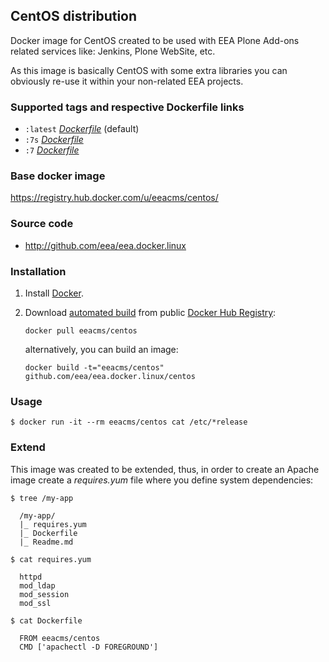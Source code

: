 ## CentOS distribution

Docker image for CentOS created to be used with EEA Plone Add-ons related
services like: Jenkins, Plone WebSite, etc.

As this image is basically CentOS with some extra libraries you
can obviously re-use it within your non-related EEA projects.


### Supported tags and respective Dockerfile links

  - `:latest` [*Dockerfile*](https://github.com/eea/eea.docker.linux/blob/master/centos/Dockerfile) (default)
  - `:7s` [*Dockerfile*](https://github.com/eea/eea.docker.linux/blob/slim/centos/Dockerfile)
  - `:7` [*Dockerfile*](https://github.com/eea/eea.docker.linux/blob/fat/centos/Dockerfile)


### Base docker image

 https://registry.hub.docker.com/u/eeacms/centos/

### Source code

  - http://github.com/eea/eea.docker.linux


### Installation

1. Install [Docker](https://www.docker.com/).

2. Download [automated build](https://registry.hub.docker.com/u/eeacms/linux/)
   from public [Docker Hub Registry](https://registry.hub.docker.com/):

   `docker pull eeacms/centos`

   alternatively, you can build an image:

   `docker build -t="eeacms/centos" github.com/eea/eea.docker.linux/centos`


### Usage

    $ docker run -it --rm eeacms/centos cat /etc/*release


### Extend

This image was created to be extended, thus, in order to create an Apache image
create a *requires.yum* file where you define system dependencies:

`$ tree /my-app`

```
  /my-app/
  |_ requires.yum
  |_ Dockerfile
  |_ Readme.md
```

`$ cat requires.yum`
```
  httpd
  mod_ldap
  mod_session
  mod_ssl
```

`$ cat Dockerfile`
```
  FROM eeacms/centos
  CMD ['apachectl -D FOREGROUND']
```
